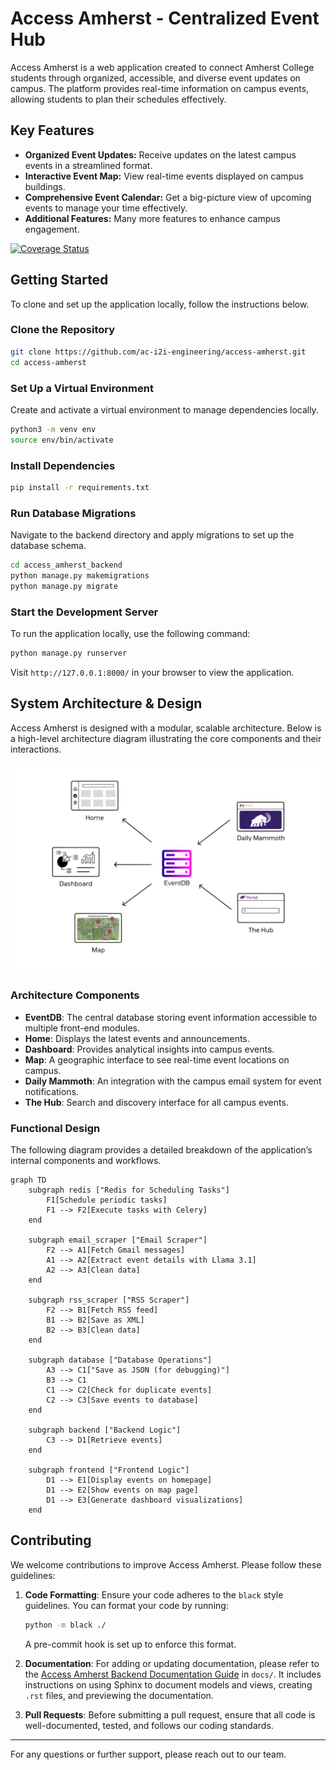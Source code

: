 # Access Amherst - Centralized Event Hub

Access Amherst is a web application created to connect Amherst College students through organized, accessible, and diverse event updates on campus. The platform provides real-time information on campus events, allowing students to plan their schedules effectively. 

## Key Features
- **Organized Event Updates:** Receive updates on the latest campus events in a streamlined format.
- **Interactive Event Map:** View real-time events displayed on campus buildings.
- **Comprehensive Event Calendar:** Get a big-picture view of upcoming events to manage your time effectively.
- **Additional Features:** Many more features to enhance campus engagement.

[![Coverage Status](https://coveralls.io/repos/github/ac-i2i-engineering/access-amherst/badge.svg)](https://coveralls.io/github/ac-i2i-engineering/access-amherst)

## Getting Started

To clone and set up the application locally, follow the instructions below.

### Clone the Repository

```bash
git clone https://github.com/ac-i2i-engineering/access-amherst.git
cd access-amherst
```

### Set Up a Virtual Environment

Create and activate a virtual environment to manage dependencies locally.

```bash
python3 -m venv env
source env/bin/activate
```

### Install Dependencies

```bash
pip install -r requirements.txt
```

### Run Database Migrations

Navigate to the backend directory and apply migrations to set up the database schema.

```bash
cd access_amherst_backend
python manage.py makemigrations
python manage.py migrate
```

### Start the Development Server

To run the application locally, use the following command:

```bash
python manage.py runserver
```

Visit `http://127.0.0.1:8000/` in your browser to view the application.

## System Architecture & Design

Access Amherst is designed with a modular, scalable architecture. Below is a high-level architecture diagram illustrating the core components and their interactions.

![Access Amherst System Architecture](./img/system_design.png)

### Architecture Components

- **EventDB**: The central database storing event information accessible to multiple front-end modules.
- **Home**: Displays the latest events and announcements.
- **Dashboard**: Provides analytical insights into campus events.
- **Map**: A geographic interface to see real-time event locations on campus.
- **Daily Mammoth**: An integration with the campus email system for event notifications.
- **The Hub**: Search and discovery interface for all campus events.

### Functional Design

The following diagram provides a detailed breakdown of the application’s internal components and workflows.

```mermaid
graph TD
    subgraph redis ["Redis for Scheduling Tasks"]
        F1[Schedule periodic tasks]
        F1 --> F2[Execute tasks with Celery]
    end

    subgraph email_scraper ["Email Scraper"]
        F2 --> A1[Fetch Gmail messages]
        A1 --> A2[Extract event details with Llama 3.1]
        A2 --> A3[Clean data]
    end

    subgraph rss_scraper ["RSS Scraper"]
        F2 --> B1[Fetch RSS feed]
        B1 --> B2[Save as XML]
        B2 --> B3[Clean data]
    end

    subgraph database ["Database Operations"]
        A3 --> C1["Save as JSON (for debugging)"]
        B3 --> C1
        C1 --> C2[Check for duplicate events]
        C2 --> C3[Save events to database]
    end

    subgraph backend ["Backend Logic"]
        C3 --> D1[Retrieve events]
    end

    subgraph frontend ["Frontend Logic"]
        D1 --> E1[Display events on homepage]
        D1 --> E2[Show events on map page]
        D1 --> E3[Generate dashboard visualizations]
    end
```

## Contributing

We welcome contributions to improve Access Amherst. Please follow these guidelines:

1. **Code Formatting**: Ensure your code adheres to the `black` style guidelines. You can format your code by running:
   ```bash
   python -m black ./
   ```
   A pre-commit hook is set up to enforce this format.

2. **Documentation**: For adding or updating documentation, please refer to the [Access Amherst Backend Documentation Guide](./docs/) in `docs/`. It includes instructions on using Sphinx to document models and views, creating `.rst` files, and previewing the documentation.

3. **Pull Requests**: Before submitting a pull request, ensure that all code is well-documented, tested, and follows our coding standards.

---

For any questions or further support, please reach out to our team.
